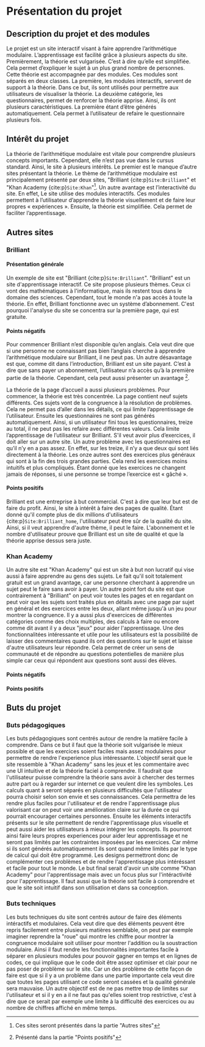 # Présentation du projet 

## Description du projet et des modules
Le projet est un site interactif visant à faire apprendre l’arithmétique modulaire. L’apprentissage est facilité grâce à plusieurs aspects du site. Premièrement, la théorie est vulgarisée. C’est à dire qu’elle est simplifiée. Cela permet d’expliquer le sujet à un plus grand nombre de personnes. Cette théorie est accompagnée par des modules. Ces modules sont séparés en deux classes. La première, les modules interactifs, servent de support à la théorie. Dans ce but, ils sont utilisés pour permettre aux utilisateurs de visualiser la théorie. La deuxième catégorie, les questionnaires, permet de renforcer la théorie apprise. Ainsi, ils ont plusieurs caractéristiques. La première étant d’être générés automatiquement. Cela permet à l’utilisateur de refaire le questionnaire plusieurs fois. 

## Intérêt du projet
La théorie de l’arithmétique modulaire est vitale pour comprendre plusieurs concepts importants. Cependant, elle n’est pas vue dans le cursus standard. Ainsi, le site à plusieurs intérêts. Le premier est le manque d’autre sites présentant la théorie. Le thème de l’arithmétique modulaire est principalement présenté par deux sites, "Brilliant {cite:p}`Site:Brilliant`" et "Khan Academy {cite:p}`Site:Khan`"[^myref]. Un autre avantage est l’interactivité du site. En effet, Le site utilise des modules interactifs. Ces modules permettent à l’utilisateur d’apprendre la théorie visuellement et de faire leur propres « expériences ». Ensuite, la théorie est simplifiée. Cela permet de faciliter l’apprentissage. 

## Autres sites 

### Brilliant
#### Présentation générale
Un exemple de site est "Brilliant {cite:p}`Site:Brilliant`". "Brilliant" est un site d'apprentissage interactif. Ce site propose plusieurs thèmes. Ceux ci vont des mathématiques à l'informatique, mais ils restent tous dans le domaine des sciences. Cependant, tout le monde n'a pas accès à toute la théorie. En effet, Brilliant fonctionne avec un système d’abonnement. C'est pourquoi l'analyse du site se concentra sur la première page, qui est gratuite. 

#### Points négatifs

Pour commencer Brilliant n’est disponible qu’en anglais. Cela veut dire que si une personne ne connaissant pas bien l’anglais cherche à apprendre l’arithmétique modulaire sur Brilliant, il ne peut pas. Un autre désavantage est que, comme dit dans l’introduction, Brilliant est un site payant. C’est à dire que sans payer un abonnement, l’utilisateur n’a accès qu’à la première partie de la théorie. Cependant, cela peut aussi présenter un avantage [^myref1]. 

La théorie de la page d’accueil a aussi plusieurs problèmes. Pour commencer, la théorie est très concentrée. La page contient neuf sujets différents. Ces sujets vont de la congruence à la résolution de problèmes. Cela ne permet pas d’aller dans les détails, ce qui limite l’apprentissage de l’utilisateur. Ensuite les questionnaires ne sont pas générés automatiquement. Ainsi, si un utilisateur fini tous les questionnaires, treize au total, il ne peut pas les refaire avec différentes valeurs. Cela limite l’apprentissage de l’utilisateur sur Brilliant. S'il veut avoir plus d’exercices, il doit aller sur un autre site. Un autre problème avec les questionnaires est qu’il n’y en a pas assez. En effet, sur les treize, il n’y a que deux qui sont liés directement à la théorie. Les onze autres sont des exercices plus généraux qui sont à la fin des trois grandes parties. Cela rend les exercices moins intuitifs et plus compliqués. Étant donné que les exercices ne changent jamais de réponses, si une personne se trompe l’exercice est « gâché ». 

#### Points positifs
Brilliant est une entreprise à but commercial. C'est à dire que leur but est de faire du profit. Ainsi, le site à intérêt à faire des pages de qualité. Étant donné qu'il compte plus de dix millions d'utilisateurs {cite:p}`Site:Brilliant_home`, l'utilisateur peut être sûr de la qualité du site. Ainsi, si il veut apprendre d'autre thème, il peut le faire. L'abonnement et le nombre d'utilisateur prouve que Brilliant est un site de qualité et que la théorie apprise dessus sera juste.

### Khan Academy
Un autre site est "Khan Academy" qui est un site à but non lucratif qui vise aussi à faire apprendre au gens des sujets. Le fait qu'il soit totalement gratuit est un grand avantage, car une personne cherchant à apprendre un sujet peut le faire sans avoir à payer. Un autre point fort du site est que contrairement à "Brilliant" on peut voir toutes les pages et en regardant on peut voir que les sujets sont traités plus en détails avec une page par sujet en général et des exercices entre les deux, allant même jusqu'à un jeu pour montrer la congruence. Il y a aussi plus d'exercices de différentes catégories comme des choix multiples, des calculs à faire ou encore comme dit avant il y a deux "jeux" pour aider l'apprentissage. Une des fonctionnalitées intéressante et utile pour les utilisateurs est la possibilité de laisser des commentaires quand ils ont des questions sur le sujet et laisse 
d'autre utilisateurs leur répondre. Cela permet de créer un sens de communauté et de répondre au questions potentielles de manière plus simple car ceux qui répondent aux questions sont aussi des élèves.

#### Points négatifs




#### Points positifs

## Buts du projet

### Buts pédagogiques
Les buts pédagogiques sont centrés autour de rendre la matière facile à comprendre. Dans ce but il faut que la théorie soit vulgarisée le mieux possible et que les exercices soient faciles mais assez modulaires pour permettre de rendre l'experience plus intéressante. L'objectif serait que le site ressemble à "Khan Academy" sans les jeux et les commentaire avec une UI intuitive et de la théorie faciel à comprendre. Il faudrait que l'utilisateur puisse comprendre la théorie sans avoir à chercher des termes autre part ou à regarder sur internet ce que veulent dire les symboles. Les calculs quant à seront séparés en plusieurs difficultés que l'utilisateur pourra choisir selon son envie et ses connaissances. Cela permettra de les rendre plus faciles pour l'utilisateur et de rendre l'apprentissage plus valorisant car on peut voir une amélioration claire sur la durée ce qui pourrait encourager certaines personnes. Ensuite les éléments interactifs présents sur le site permettent de rendre l'apprentissage plus visuelle et peut aussi aider les utilisateurs à mieux intégrer les concepts. Ils pourront ainsi faire leurs propres experiences pour aider leur apprentissage et ne seront pas limités par les contraintes imposées par les exercices. Car même si ils sont générés automatiquement ils sont quand même limités par le type de calcul qui doit être programmé. Les designs permettront donc de complémenter ces problèmes et de rendre l'apprentissage plus intéréssant et facile pour tout le monde.
Le but final serait d'avoir un site comme "Khan Academy" pour l'apprentissage mais avec un focus plus sur l'intéractivité pour l'apprentissage. Il faut aussi que la théorie soit facile à comprendre et que le site soit intuitif dans son utilisation et dans sa conception.
### Buts techniques
Les buts techniques du site sont centrés autour de faire des éléments intéractifs et modulaires. Cela veut dire que des éléments peuvent être repris facilement entre plusieurs matières semblable, on peut par exemple imaginer reprendre la "roue" qui montre les chiffre pour montrer la congruence modulaire soit utiliser pour montrer l'addition ou la soustraction modulaire. Ainsi il faut rendre les fonctionnalités importantes facile à séparer en plusieurs modules pour pouvoir gagner en temps et en lignes de codes, ce qui implique que le code doit être assez optimiser et clair pour ne pas poser de problème sur le site. Car un des problème de cette façon de faire est que si il y a un problème dans une partie importante cela veut dire que toutes les pages utilisant ce code seront cassées et la qualité générale sera mauvaise. Un autre objectif est de ne pas mettre trop de limites sur l'utilisateur et si il y en a il ne faut pas qu'elles soient trop restrictive, c'est à dire que ce serait par exemple une limite à la difficulté des exercices ou au nombre de chiffres affiché en même temps. 

[^myref]: Ces sites seront présentés dans la partie "Autres sites"
[^myref1]: Présenté dans la partie "Points positifs"
